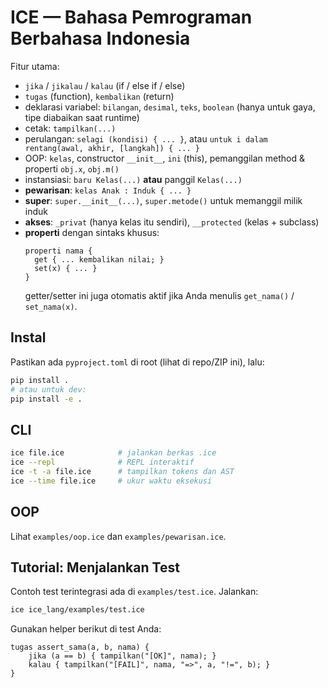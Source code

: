 
# ICE — Bahasa Pemrograman Berbahasa Indonesia

Fitur utama:
- `jika` / `jikalau` / `kalau` (if / else if / else)
- `tugas` (function), `kembalikan` (return)
- deklarasi variabel: `bilangan`, `desimal`, `teks`, `boolean` (hanya untuk gaya, tipe diabaikan saat runtime)
- cetak: `tampilkan(...)`
- perulangan: `selagi (kondisi) { ... }`, atau `untuk i dalam rentang(awal, akhir, [langkah]) { ... }`
- OOP: `kelas`, constructor `__init__`, `ini` (this), pemanggilan method & properti `obj.x`, `obj.m()`
- instansiasi: `baru Kelas(...)` **atau** panggil `Kelas(...)`
- **pewarisan**: `kelas Anak : Induk { ... }`
- **super**: `super.__init__(...)`, `super.metode()` untuk memanggil milik induk
- **akses**: `_privat` (hanya kelas itu sendiri), `__protected` (kelas + subclass)
- **properti** dengan sintaks khusus:
  ```
  properti nama {
    get { ... kembalikan nilai; }
    set(x) { ... }
  }
  ```
  getter/setter ini juga otomatis aktif jika Anda menulis `get_nama()` / `set_nama(x)`.

## Instal
Pastikan ada `pyproject.toml` di root (lihat di repo/ZIP ini), lalu:
```bash
pip install .
# atau untuk dev:
pip install -e .
```

## CLI
```bash
ice file.ice            # jalankan berkas .ice
ice --repl              # REPL interaktif
ice -t -a file.ice      # tampilkan tokens dan AST
ice --time file.ice     # ukur waktu eksekusi
```

## OOP
Lihat `examples/oop.ice` dan `examples/pewarisan.ice`.

## Tutorial: Menjalankan Test

Contoh test terintegrasi ada di `examples/test.ice`. Jalankan:

```bash
ice ice_lang/examples/test.ice
```

Gunakan helper berikut di test Anda:
```ice
tugas assert_sama(a, b, nama) {
    jika (a == b) { tampilkan("[OK]", nama); }
    kalau { tampilkan("[FAIL]", nama, "=>", a, "!=", b); }
}
```
